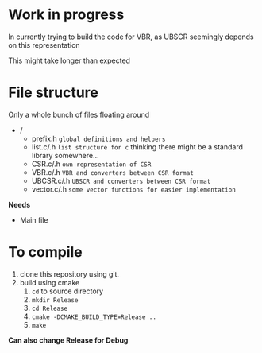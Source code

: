 # Work in progress

In currently trying to build the code for VBR, as UBSCR seemingly depends on this representation

This might take longer than expected

# File structure

Only a whole bunch of files floating around

* /
    * prefix.h `global definitions and helpers`
    * list.c/.h `list structure for c` thinking there might be a standard library somewhere...
    * CSR.c/.h `own representation of CSR`
    * VBR.c/.h `VBR and converters between CSR format`
    * UBCSR.c/.h `UBSCR and converters between CSR format`
    * vector.c/.h `some vector functions for easier implementation`

**Needs**

* Main file

# To compile

1. clone this repository using git.
2. build using cmake
    1. `cd` to source directory
    1. `mkdir Release`
    2. `cd Release`
    3. `cmake -DCMAKE_BUILD_TYPE=Release ..`
    4. `make`

**Can also change Release for Debug**
